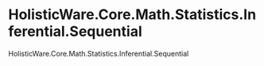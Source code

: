 # HolisticWare.Core.Math.Statistics.Inferential.Sequential
HolisticWare.Core.Math.Statistics.Inferential.Sequential
